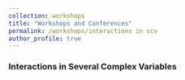 ```yaml
---
collection: workshops
title: "Workshops and Conferences"
permalink: /workshops/interactions in scv
author_profile: true
---
```



### Interactions in Several Complex Variables

